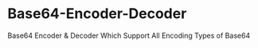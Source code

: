 # Base64-Encoder-Decoder
Base64 Encoder &amp; Decoder Which Support All Encoding Types of Base64

<img source="http://snap.ashampoo.com/uploads/2020-09-08/KOInUKszxCQjhmI4VP7xNCDQH5TFThQ0VzMLfag6CWGkDphZ0fRNiV9PSSVH1Hhr.png"/>
